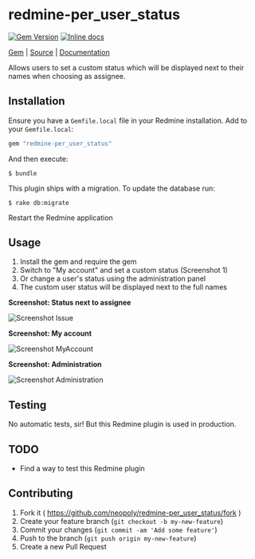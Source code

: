 [github]: https://github.com/neopoly/redmine-per_user_status
[doc]: http://rubydoc.info/github/neopoly/redmine-per_user_status/master/file/README.md
[gem]: https://rubygems.org/gems/redmine-per_user_status
[gem-badge]: https://img.shields.io/gem/v/redmine-per_user_status.svg
[inchpages]: https://inch-ci.org/github/neopoly/redmine-per_user_status
[inchpages-badge]: https://inch-ci.org/github/neopoly/redmine-per_user_status.svg?branch=master&style=flat

# redmine-per_user_status

[![Gem Version][gem-badge]][gem]
[![Inline docs][inchpages-badge]][inchpages]

[Gem][gem] |
[Source][github] |
[Documentation][doc]


Allows users to set a custom status which will be displayed next to their names when choosing as assignee.

## Installation

Ensure you have a `Gemfile.local` file in your Redmine installation. Add to your `Gemfile.local`:

```ruby
gem "redmine-per_user_status"
```

And then execute:

```
$ bundle
```

This plugin ships with a migration. To update the database run:

```
$ rake db:migrate
```

Restart the Redmine application

## Usage

1. Install the gem and require the gem
2. Switch to "My account" and set a custom status (Screenshot 1)
3. Or change a user's status using the administration panel
4. The custom user status will be displayed next to the full names

**Screenshot: Status next to assignee**

![Screenshot Issue](https://neopoly.github.io/redmine-per_user_status/images/screenshot1.png)

**Screenshot: My account**

![Screenshot MyAccount](https://neopoly.github.io/redmine-per_user_status/images/screenshot2.png)

**Screenshot: Administration**

![Screenshot Administration](https://neopoly.github.io/redmine-per_user_status/images/screenshot3.png)

## Testing

No automatic tests, sir! But this Redmine plugin is used in production.

## TODO

* Find a way to test this Redmine plugin

## Contributing

1. Fork it ( https://github.com/neopoly/redmine-per_user_status/fork )
2. Create your feature branch (`git checkout -b my-new-feature`)
3. Commit your changes (`git commit -am 'Add some feature'`)
4. Push to the branch (`git push origin my-new-feature`)
5. Create a new Pull Request
